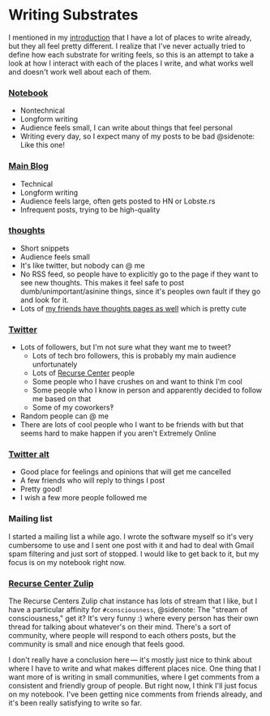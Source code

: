 # Writing Substrates

I mentioned in my [introduction](/introduction/) that I have a lot of places to write already, but they all feel pretty different. I realize that I've never actually tried to define how each substrate for writing feels, so this is an attempt to take a look at how I interact with each of the places I write, and what works well and doesn't work well about each of them.

### [Notebook](https://notebook.wesleyac.com)

* Nontechnical
* Longform writing
* Audience feels small, I can write about things that feel personal
* Writing every day, so I expect many of my posts to be bad
@sidenote: Like this one!

### [Main Blog](https://blog.wesleyac.com)

* Technical
* Longform writing
* Audience feels large, often gets posted to HN or Lobste.rs
* Infrequent posts, trying to be high-quality

### [thoughts](https://glit.sh/~wesleyac/thoughts/)

* Short snippets
* Audience feels small
* It's like twitter, but nobody can @ me
* No RSS feed, so people have to explicitly go to the page if they want to see new thoughts. This makes it feel safe to post dumb/unimportant/asinine things, since it's peoples own fault if they go and look for it.
* Lots of [my friends have thoughts pages as well](https://gist.github.com/WesleyAC/0796e0624def2b3543ed2104a3277f23) which is pretty cute

### [Twitter](https://twitter.com/WAptekar)

* Lots of followers, but I'm not sure what they want me to tweet?
    * Lots of tech bro followers, this is probably my main audience unfortunately
    * Lots of [Recurse Center](https://recurse.com) people
    * Some people who I have crushes on and want to think I'm cool
    * Some people who I know in person and apparently decided to follow me based on that
    * Some of my coworkers‽
* Random people can @ me
* There are lots of cool people who I want to be friends with but that seems hard to make happen if you aren't Extremely Online

### [Twitter alt](https://twitter.com/otherwesley)

* Good place for feelings and opinions that will get me cancelled
* A few friends who will reply to things I post
* Pretty good!
* I wish a few more people followed me

### Mailing list

I started a mailing list a while ago. I wrote the software myself so it's very cumbersome to use and I sent one post with it and had to deal with Gmail spam filtering and just sort of stopped. I would like to get back to it, but my focus is on my notebook right now.

### [Recurse Center Zulip](https://www.recurse.com/blog/112-how-rc-uses-zulip)

The Recurse Centers Zulip chat instance has lots of stream that I like, but I have a particular affinity for `#consciousness`,
@sidenote: The "stream of consciousness," get it? It's very funny :)
where every person has their own thread for talking about whatever's on their mind. There's a sort of community, where people will respond to each others posts, but the community is small and nice enough that feels good.

</section>
<section>

I don't really have a conclusion here — it's mostly just nice to think about where I have to write and what makes different places nice. One thing that I want more of is writing in small communities, where I get comments from a consistent and friendly group of people. But right now, I think I'll just focus on my notebook. I've been getting nice comments from friends already, and it's been really satisfying to write so far.
